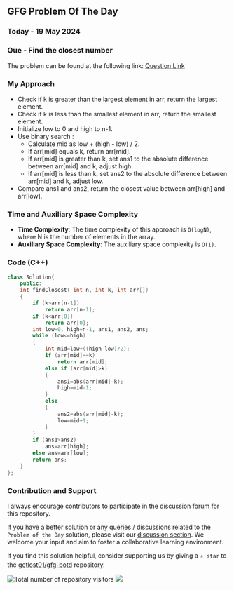 ## GFG Problem Of The Day

### Today - 19 May 2024
### Que - Find the closest number
The problem can be found at the following link: [Question Link](https://www.geeksforgeeks.org/problems/find-the-closest-number5513/1)

### My Approach
- Check if k is greater than the largest element in arr, return the largest element.
- Check if k is less than the smallest element in arr, return the smallest element.
- Initialize low to 0 and high to n-1.
- Use binary search :
  - Calculate mid as low + (high - low) / 2.
  - If arr[mid] equals k, return arr[mid].
  - If arr[mid] is greater than k, set ans1 to the absolute difference between arr[mid] and k, adjust high.
  - If arr[mid] is less than k, set ans2 to the absolute difference between arr[mid] and k, adjust low.
- Compare ans1 and ans2, return the closest value between arr[high] and arr[low].

### Time and Auxiliary Space Complexity

- **Time Complexity**: The time complexity of this approach is `O(logN)`, where N is the number of elements in the array.
- **Auxiliary Space Complexity**: The auxiliary space complexity is `O(1)`.

### Code (C++)

```cpp
class Solution{
    public:
    int findClosest( int n, int k, int arr[]) 
    { 
        if (k>arr[n-1])
            return arr[n-1];
        if (k<arr[0])
            return arr[0];
        int low=0, high=n-1, ans1, ans2, ans;
        while (low<=high)
        {
            int mid=low+((high-low)/2);
            if (arr[mid]==k)
                return arr[mid];
            else if (arr[mid]>k)
            {
                ans1=abs(arr[mid]-k);
                high=mid-1;
            }
            else
            {
                ans2=abs(arr[mid]-k);
                low=mid+1;
            }
        }
        if (ans1>ans2)
            ans=arr[high];
        else ans=arr[low];
        return ans;
    } 
};
```

### Contribution and Support

I always encourage contributors to participate in the discussion forum for this repository.

If you have a better solution or any queries / discussions related to the `Problem of the Day` solution, please visit our [discussion section](https://github.com/getlost01/gfg-potd/discussions). We welcome your input and aim to foster a collaborative learning environment.

If you find this solution helpful, consider supporting us by giving a `⭐ star` to the [getlost01/gfg-potd](https://github.com/getlost01/gfg-potd) repository.

![Total number of repository visitors](https://komarev.com/ghpvc/?username=gl01potdgfg&color=blue&&label=Visitors)
![](https://hit.yhype.me/github/profile?user_id=79409258)

